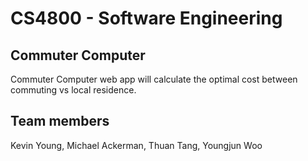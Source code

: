 # CS4800 - Software Engineering

## Commuter Computer

Commuter Computer web app will calculate the optimal cost between commuting vs local residence.

## Team members

Kevin Young, Michael Ackerman, Thuan Tang, Youngjun Woo

